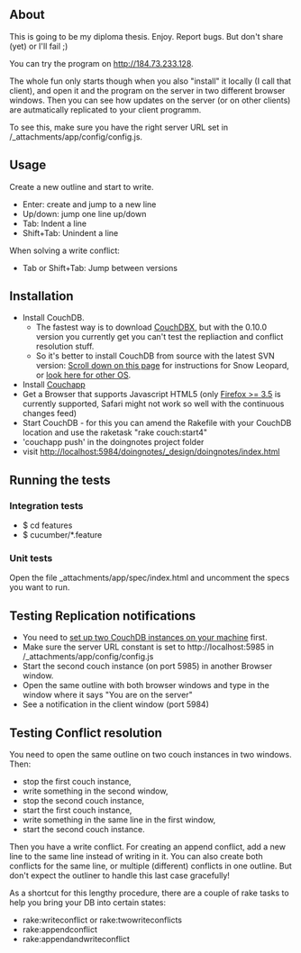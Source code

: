 ## About

This is going to be my diploma thesis. Enjoy. Report bugs. But don't share (yet) or I'll fail ;)

You can try the program on http://184.73.233.128.

The whole fun only starts though when you also "install" it locally (I call that client), and open it and the program on the server in two different browser windows. Then you can see how updates on the server (or on other clients) are autmatically replicated to your client programm.

To see this, make sure you have the right server URL set in /_attachments/app/config/config.js.

## Usage

Create a new outline and start to write.

- Enter: create and jump to a new line
- Up/down: jump one line up/down
- Tab: Indent a line
- Shift+Tab: Unindent a line

When solving a write conflict:

- Tab or Shift+Tab: Jump between versions


## Installation

- Install CouchDB. 
  - The fastest way is to download <a href="http://janl.github.com/couchdbx/">CouchDBX</a>, but with the 0.10.0 version you currently get you can't test the repliaction and conflict resolution stuff.
  - So it's better to install CouchDB from source with the latest SVN version: <a href="http://wiki.apache.org/couchdb/Installing_on_OSX">Scroll down on this page</a> for instructions for Snow Leopard, or <a href="http://wiki.apache.org/couchdb/Installation">look here for other OS</a>.
- Install <a href="http://github.com/couchapp/couchapp">Couchapp</a>
- Get a Browser that supports Javascript HTML5 (only <a href="http://getfirefox.com/">Firefox >= 3.5</a> is currently supported, Safari might not work so well with the continuous changes feed)
- Start CouchDB - for this you can amend the Rakefile with your CouchDB location and use the raketask "rake couch:start4"
- 'couchapp push' in the doingnotes project folder
- visit <a href="http://localhost:5984/doingnotes/_design/doingnotes/index.html">http://localhost:5984/doingnotes/_design/doingnotes/index.html</a>

## Running the tests

### Integration tests

- $ cd features
- $ cucumber/*.feature

### Unit tests
Open the file _attachments/app/spec/index.html and uncomment the specs you want to run. 

## Testing Replication notifications

- You need to <a href="http://code.google.com/p/couchdb-lounge/wiki/SettingUpTwoCouchInstances">set up two CouchDB instances on your machine</a> first. 
- Make sure the server URL constant is set to http://localhost:5985 in /_attachments/app/config/config.js
- Start the second couch instance (on port 5985) in another Browser window. 
- Open the same outline with both browser windows and type in the window where it says "You are on the server"
- See a notification in the client window (port 5984)

## Testing Conflict resolution 

You need to open the same outline on two couch instances in two windows. Then:
 
- stop the first couch instance, 
- write something in the second window, 
- stop the second couch instance, 
- start the first couch instance, 
- write something in the same line in the first window, 
- start the second couch instance. 

Then you have a write conflict. For creating an append conflict, add a new line to the same line instead of writing in it. You can also create both conflicts for the same line, or multiple (different) conflicts in one outline. But don't expect the outliner to handle this last case gracefully!

As a shortcut for this lengthy procedure, there are a couple of rake tasks to help you bring your DB into certain states:

- rake:writeconflict or rake:twowriteconflicts 
- rake:appendconflict
- rake:appendandwriteconflict

